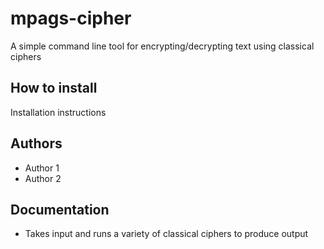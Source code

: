 # mpags-cipher
A simple command line tool for encrypting/decrypting text using classical ciphers

## How to install
Installation instructions

## Authors
- Author 1
- Author 2

## Documentation
- Takes input and runs a variety of classical ciphers to produce output

